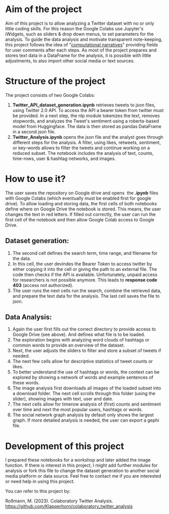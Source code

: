 # Aim of the project

Aim of this project is to allow analyzing a Twitter dataset with no or only little coding skills. For this reason the Google Colabs use Jupyter's iWidgets, such as sliders & drop down menus, to set parameters for the analysis. To guide the data analysis and motivate transparent note-keeping, this project follows the idea of "[computational narratives](http://archive.ipython.org/JupyterGrantNarrative-2015.pdf "computational narratives")" providing fields for user comments after each steps. As most of the project prepares and stores text data in a DataFrame for the analysis, it is possible with little adjustments, to also import other social media or text sources.

# Structure of the project

The project consists of two Google Colabs:

1.  **Twitter\_API\_dataset\_generation.ipynb** retrieves tweets to json files, using Twitter 2.0 API. To access the API a bearer token from twitter must be provided. In a next step, the nlp module tokenizes the text, removes stopwords, and analyzes the Tweet's sentiment using a roberta-based model from Huggingface. The data is then stored as pandas DataFrame in a second json file.
2.  **Twitter\_Analysis.ipynb** opens the json file and the analyst goes through different steps for the analysis. A filter, using likes, retweets, sentiment, or key-words allows to filter the tweets and continue working on a reduced subset. The notebook includes the analysis of text, counts, time-rows, user & hashtag networks, and images.

# How to use it?

The user saves the repository on Google drive and opens  the **.ipynb** files with Google Colabs (which eventually must be enabled first for google drive). To allow loading and storing data, the first cells of both notebooks define where on Google Drive the notebook is stored. This means, the user changes the text in red letters. If filled out correctly, the user can run the first cell of the notebook and then allow Google Colab access to Google Drive.

## Dataset generation:

1.  The second cell defines the search term, time range, and filename for the data. 
2.  In this cell, the user devindes the Bearer Token to access twitter by either copying it into the cell or giving the path to an external file. The code then checks if the API is available. Unfortunately, unpaid access for researchers is not possible anymore. This leads to **response code 403** (access not authorized).
3.  The user runs the next cells run the search, combine the retrieved data, and prepare the text data for the analysis. The last cell saves the file to json.

## Data Analysis:

1.  Again the user first fills out the correct directory to provide access to Google Drive (see above). And defines what file is to be loaded.
2.  The exploration begins with analyzing word clouds of hashtags or common words to provide an overview of the dataset.
3.  Next, the user adjusts the sliders to filter and store a subset of tweets if needed.
4.  The next few cells allow for descriptive statistics of tweet counts or likes.
5.  To better understand the use of hashtags or words, the context can be explored by showing a network of words and example sentences of these words.
6.  The image analysis first downloads all images of the loaded subset into a download folder. The next cell scrolls through this folder (using the slider), showing images with text, user and date.
7.  The next cells allow for timerow analysis of (first) counts and sentiment over time and next the most popular users, hashtags or words.
8.  The social network graph analysis by default only shows the largest graph. If more detailed analysis is needed, the user can export a gephi file.

# Development of this project

I prepared these notebooks for a workshop and later added the image function. If there is interest in this project, I might add further modules for analysis or fork this file to change the dataset generation to another social media platform or data source. Feel free to contact me if you are interested or need help in using this project.

You can refer to this project by:

Roßmann, M. (2023). Colaboratory Twitter Analysis. https://github.com/Klapperhorn/colaboratory_twitter_analysis